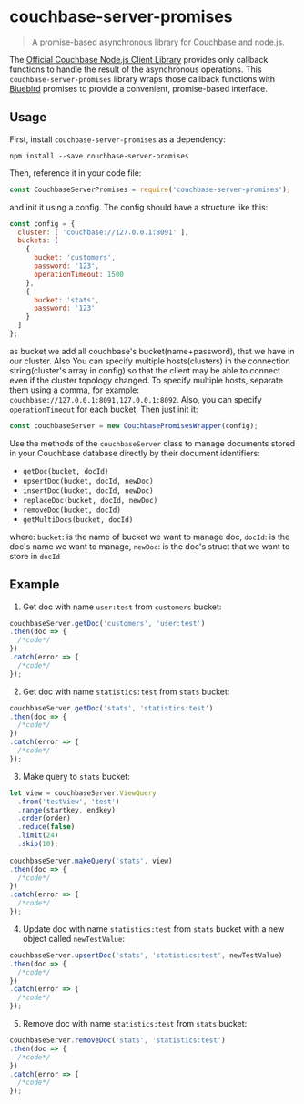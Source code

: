 # couchbase-server-promises

> A promise-based asynchronous library for Couchbase and node.js.

The [Official Couchbase Node.js Client Library](https://www.npmjs.com/package/couchbase) provides only callback functions to handle the result of the asynchronous operations. This `couchbase-server-promises` library wraps those callback functions with [Bluebird](https://www.npmjs.com/package/bluebird) promises to provide a convenient, promise-based interface.

## Usage

First, install `couchbase-server-promises` as a dependency:

```shell
npm install --save couchbase-server-promises
```

Then, reference it in your code file:

```javascript
const CouchbaseServerPromises = require('couchbase-server-promises');
```

and init it using a config. The config should have a structure like this:

```javascript
const config = {
  cluster: [ 'couchbase://127.0.0.1:8091' ],
  buckets: [
    {
      bucket: 'customers',
      password: '123',
      operationTimeout: 1500
    },
    {
      bucket: 'stats',
      password: '123'
    }
  ]
};
```
as bucket we add all couchbase's bucket(name+password), that we have in our cluster. Also You can specify multiple hosts(clusters) in the connection string(cluster's array in config) so that the client may be able to connect even if the cluster topology changed. To specify multiple hosts, separate them using a comma, for example: `couchbase://127.0.0.1:8091,127.0.0.1:8092`. Also, you can specify `operationTimeout` for each bucket. Then just init it:

```javascript
const couchbaseServer = new CouchbasePromisesWrapper(config);
```

Use the methods of the `couchbaseServer` class to manage documents stored in your Couchbase database directly by their document identifiers:
- `getDoc(bucket, docId)`
- `upsertDoc(bucket, docId, newDoc)`
- `insertDoc(bucket, docId, newDoc)`
- `replaceDoc(bucket, docId, newDoc)`
- `removeDoc(bucket, docId)`
- `getMultiDocs(bucket, docId)`

where:
`bucket`: is the name of bucket we want to manage doc, 
`docId`: is the doc's name we want to manage,
`newDoc`: is the doc's struct that we want to store in `docId`


## Example

1) Get doc with name `user:test` from `customers` bucket:

```JavaScript
couchbaseServer.getDoc('customers', 'user:test')
.then(doc => {
  /*code*/
})
.catch(error => {
  /*code*/
});
```

2) Get doc with name `statistics:test` from `stats` bucket:

```JavaScript
couchbaseServer.getDoc('stats', 'statistics:test')
.then(doc => {
  /*code*/
})
.catch(error => {
  /*code*/
});
```

3) Make query to `stats` bucket:

```JavaScript
let view = couchbaseServer.ViewQuery
  .from('testView', 'test')
  .range(startkey, endkey)
  .order(order)
  .reduce(false)
  .limit(24)
  .skip(10);
  
couchbaseServer.makeQuery('stats', view)
.then(doc => {
  /*code*/
})
.catch(error => {
  /*code*/
});
```

4) Update doc with name `statistics:test` from `stats` bucket with a new object called `newTestValue`:

```JavaScript
couchbaseServer.upsertDoc('stats', 'statistics:test', newTestValue)
.then(doc => {
  /*code*/
})
.catch(error => {
  /*code*/
});
```

5) Remove doc with name `statistics:test` from `stats` bucket:

```JavaScript
couchbaseServer.removeDoc('stats', 'statistics:test')
.then(doc => {
  /*code*/
})
.catch(error => {
  /*code*/
});
